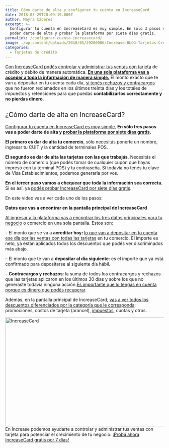 ```yaml
---
title: Cómo darte de alta y configurar tu cuenta en IncreaseCard
date: 2018-05-29T20:09:19.000Z
author: Mayra Cáceres
excerpt: >-
  Configurar tu cuenta en IncreaseCard es muy simple. En sólo 3 pasos vas a
  poder darte de alta y probar la plataforma por siete días gratis.
permalink: /configurar-cuenta-increasecard/
image: ./wp-content/uploads/2018/05/29200006/Increase-BLOG-Tarjetas-Credito-2-01.png
categories:
  - Tarjetas de crédito
---
```

<span style="font-weight: 400;"><a href="http://bit.ly/Increase-Blog">Con IncreaseCard podés controlar y administrar tus ventas con tarjeta</a> de crédito y débito de manera automática. </span>**[En una sola plataforma vas a acceder a toda la información de manera simple.](https://increasecard.com/controla-tus-ventas-tarjeta-increasecard/)** <span style="font-weight: 400;">El monto exacto que te van a depositar en tu cuenta cada día, <a href="https://increasecard.com/reclamar-contracargo-tarjeta-credito/">si tenés rechazos y contracargos</a> que no fueron reclamados en los últimos treinta días y los totales de impuestos y retenciones para que puedas <strong>contabilizarlos correctamente y no pierdas dinero</strong>.</span>

## <span style="font-weight: 400;">¿Cómo darte de alta en IncreaseCard?</span>

[<span style="font-weight: 400;">Configurar tu cuenta en IncreaseCard es muy simple.</span>](https://www.youtube.com/watch?v=MQQeg9JcV3c) **En sólo tres pasos vas a poder darte de alta y [probar la plataforma por siete días gratis](http://bit.ly/Increase-Blog).**

<span style="font-weight: 400;"><strong>El primero es dar de alta tu comercio</strong>, sólo necesitás ponerle un nombre, ingresar tu CUIT y la cantidad de terminales POS.</span>

<span style="font-weight: 400;"><strong>El segundo es dar de alta las tarjetas con las que trabajás</strong>. Necesitás el número de comercio (que podés tomar de cualquier cupón que hayas impreso con tu terminal POS) y tu contraseña. Si todavía no tenés tu clave de Visa Establecimientos, podemos generarla por vos.</span>

<span style="font-weight: 400;"><strong>En el tercer paso vamos a chequear que toda la información sea correcta.</strong> Si es así, ya <a href="http://bit.ly/Increase-Blog">podés probar IncreaseCard por siete días gratis</a>.</span>

<span style="font-weight: 400;">En este video vas a ver cada uno de los pasos: </span>



**Datos que vas a encontrar en la pantalla principal de IncreaseCard**

[<span style="font-weight: 400;">Al ingresar a la plataforma vas a encontrar los tres datos principales para tu negocio</span>](https://increasecard.com/controla-tus-ventas-tarjeta-increasecard/) <span style="font-weight: 400;">o comercio en una sola pantalla. Estos son:</span>

<span style="font-weight: 400;">– El monto que se va a <strong>acreditar hoy: </strong></span>[<span style="font-weight: 400;">lo que van a depositar en tu cuenta ese día por las ventas con todas las tarjetas</span>](https://increasecard.com/como-se-cuando-y-cuanto-dinero-se-depositara-en-mi-cuenta-por-las-ventas-con-tarjeta/) <span style="font-weight: 400;">en tu comercio. El importe es neto, ya están aplicados todos los descuentos que podés ver discriminados más abajo.</span>

<span style="font-weight: 400;">– El monto que te van a <strong>depositar al día siguiente</strong>: es el importe que ya está confirmado para depositarse al siguiente día hábil.</span>

<span style="font-weight: 400;">– <strong>Contracargos y rechazos</strong>: la suma de todos los contracargos y rechazos que las tarjetas aplicaron en los últimos 30 días y sobre los que no generaste todavía ninguna acción.</span>[<span style="font-weight: 400;">Es importante que lo tengas en cuenta porque es dinero que podés recuperar</span>](https://increasecard.com/reclamar-contracargo-tarjeta-credito/)<span style="font-weight: 400;">.</span>

<span style="font-weight: 400;">Además, en la pantalla principal de IncreaseCard, </span>[<span style="font-weight: 400;">vas a ver todos los descuentos diferenciados por la categoría que le corresponda</span>](https://increasecard.com/los-comercios-y-las-tarjetas-de-credito-los-4-costos-asociados/)<span style="font-weight: 400;">: promociones, costos de tarjeta (arancel), </span>[<span style="font-weight: 400;">impuestos</span>](https://www.increasecard.com/retenciones-impuestos-te-deberian-las-tarjetas-monotributista/)<span style="font-weight: 400;">, cuotas y otros.</span>

[<img class="aligncenter wp-image-2937 size-full" src="https://d1nzec96y7u1ro.cloudfront.net/wp-content/uploads/2018/02/04133256/Banner.png" alt="IncreaseCard" width="1001" height="345" srcset="https://d1nzec96y7u1ro.cloudfront.net/wp-content/uploads/2018/02/04133256/Banner.png 1001w, https://d1nzec96y7u1ro.cloudfront.net/wp-content/uploads/2018/02/04133256/Banner-300x103.png 300w, https://d1nzec96y7u1ro.cloudfront.net/wp-content/uploads/2018/02/04133256/Banner-768x265.png 768w" sizes="(max-width: 1001px) 100vw, 1001px" />](http://bit.ly/Increase-Blog)  
<span style="font-weight: 400;">En Increase podemos ayudarte a controlar y administrar tus ventas con tarjeta para potenciar el crecimiento de tu negocio. </span>[<span style="font-weight: 400;">¡Probá ahora IncreaseCard gratis por 7 días!</span>](http://bit.ly/Increase-Blog)
